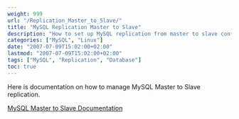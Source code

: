 ```yaml
---
weight: 999
url: "/Replication_Master_to_Slave/"
title: "MySQL Replication Master to Slave"
description: "How to set up MySQL replication from master to slave configuration"
categories: ["MySQL", "Linux"]
date: "2007-07-09T15:02:00+02:00"
lastmod: "2007-07-09T15:02:00+02:00"
tags: ["MySQL", "Replication", "Database"]
toc: true
---
```


Here is documentation on how to manage MySQL Master to Slave replication.

[MySQL Master to Slave Documentation](/pdf/mysql_master_slave.pdf)
